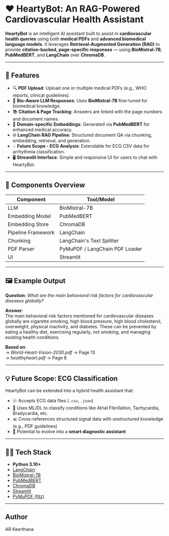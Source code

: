 # ❤️ HeartyBot: An RAG-Powered Cardiovascular Health Assistant

**HeartyBot** is an intelligent AI assistant built to assist in **cardiovascular health queries** using both **medical PDFs** and **advanced biomedical language models**. It leverages **Retrieval-Augmented Generation (RAG)** to provide **citation-backed, page-specific responses** — using **BioMistral-7B**, **PubMedBERT**, and **LangChain** over **ChromaDB**.

---

## 🚀 Features

- 🔍 **PDF Upload**: Upload one or multiple medical PDFs (e.g., WHO reports, clinical guidelines).
- 🤖 **Bio-Aware LLM Responses**: Uses **BioMistral-7B** fine-tuned for biomedical knowledge.
- 📚 **Citation & Page Tracking**: Answers are linked with the page numbers and document names.
- 🧠 **Domain-specific Embeddings**: Generated via **PubMedBERT** for enhanced medical accuracy.
- 🌐 **LangChain RAG Pipeline**: Structured document QA via chunking, embedding, retrieval, and generation.
- 💡 **Future Scope - ECG Analysis**: Extendable for ECG CSV data for arrhythmia classification.
- 🖥️ **Streamlit Interface**: Simple and responsive UI for users to chat with HeartyBot.

---

## 🧪 Components Overview

| **Component**         | **Tool/Model**                  |
|-----------------------|---------------------------------|
| LLM                   | BioMistral-7B                   |
| Embedding Model       | PubMedBERT                      |
| Embedding Store       | ChromaDB                        |
| Pipeline Framework    | LangChain                       |
| Chunking              | LangChain's Text Splitter       |
| PDF Parser            | PyMuPDF / LangChain PDF Loader  |
| UI                    | Streamlit                       |

---

## 🖼️ Example Output

**Question**: *What are the main behavioral risk factors for cardiovascular diseases globally?*

**Answer**:  
The main behavioral risk factors mentioned for cardiovascular diseases globally are cigarette smoking, high blood pressure, high blood cholesterol, overweight, physical inactivity, and diabetes. These can be prevented by eating a healthy diet, exercising regularly, not smoking, and managing existing health conditions.

**Based on**:  
→ *World-Heart-Vision-2030.pdf* → Page 13  
→ *healthyheart.pdf* → Page 8

---

## 💡 Future Scope: ECG Classification

HeartyBot can be extended into a hybrid health assistant that:

- 🩺 Accepts ECG data files (`.csv`, `.json`)
- 🧠 Uses ML/DL to classify conditions like Atrial Fibrillation, Tachycardia, Bradycardia, etc.
- 📊 Cross-references structured signal data with unstructured knowledge (e.g., PDF guidelines)
- 🧬 Potential to evolve into a **smart diagnostic assistant**

---

## 🧑‍💻 Tech Stack

- **Python 3.10+**
- [LangChain](https://www.langchain.com/)
- [BioMistral-7B](https://huggingface.co/mistralai/Mistral-7B-v0.1)
- [PubMedBERT](https://huggingface.co/microsoft/BiomedNLP-PubMedBERT-base-uncased-abstract)
- [ChromaDB](https://www.trychroma.com/)
- [Streamlit](https://streamlit.io/)
- [PyMuPDF (fitz)](https://pymupdf.readthedocs.io/)

---

## Author
AR Keerthana

